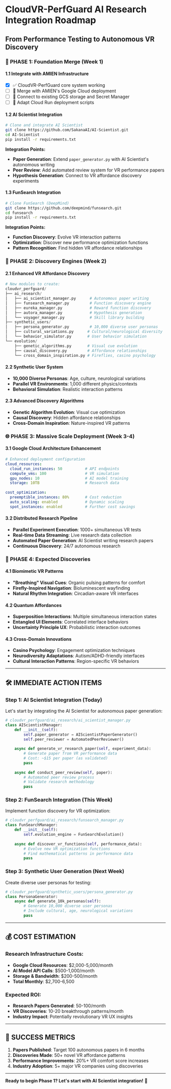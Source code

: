 # CloudVR-PerfGuard AI Research Integration Roadmap
## From Performance Testing to Autonomous VR Discovery

### 🎯 **PHASE 1: Foundation Merge (Week 1)**

#### 1.1 Integrate with AMIEN Infrastructure
- [x] ✅ CloudVR-PerfGuard core system working
- [ ] 🔄 Merge with AMIEN's Google Cloud deployment
- [ ] 🔄 Connect to existing GCS storage and Secret Manager
- [ ] 🔄 Adapt Cloud Run deployment scripts

#### 1.2 AI Scientist Integration
```bash
# Clone and integrate AI Scientist
git clone https://github.com/SakanaAI/AI-Scientist.git
cd AI-Scientist
pip install -r requirements.txt
```

**Integration Points:**
- **Paper Generation**: Extend `paper_generator.py` with AI Scientist's autonomous writing
- **Peer Review**: Add automated review system for VR performance papers
- **Hypothesis Generation**: Connect to VR affordance discovery experiments

#### 1.3 FunSearch Integration
```bash
# Clone FunSearch (DeepMind)
git clone https://github.com/deepmind/funsearch.git
cd funsearch
pip install -r requirements.txt
```

**Integration Points:**
- **Function Discovery**: Evolve VR interaction patterns
- **Optimization**: Discover new performance optimization functions
- **Pattern Recognition**: Find hidden VR affordance relationships

### 🧬 **PHASE 2: Discovery Engines (Week 2)**

#### 2.1 Enhanced VR Affordance Discovery
```python
# New modules to create:
cloudvr_perfguard/
├── ai_research/
│   ├── ai_scientist_manager.py      # Autonomous paper writing
│   ├── funsearch_manager.py         # Function discovery engine
│   ├── eureka_manager.py            # Reward function discovery
│   ├── autora_manager.py            # Hypothesis generation
│   └── voyager_manager.py           # Skill library building
├── synthetic_users/
│   ├── persona_generator.py         # 10,000 diverse user personas
│   ├── cultural_variations.py      # Cultural/neurological diversity
│   └── behavior_simulator.py       # User behavior simulation
└── evolution/
    ├── genetic_algorithms.py       # Visual cue evolution
    ├── causal_discovery.py         # Affordance relationships
    └── cross_domain_inspiration.py # Fireflies, casino psychology
```

#### 2.2 Synthetic User System
- **10,000 Diverse Personas**: Age, culture, neurological variations
- **Parallel VR Environments**: 1,000 different physics/contexts
- **Behavioral Simulation**: Realistic interaction patterns

#### 2.3 Advanced Discovery Algorithms
- **Genetic Algorithm Evolution**: Visual cue optimization
- **Causal Discovery**: Hidden affordance relationships
- **Cross-Domain Inspiration**: Nature-inspired VR patterns

### 🌐 **PHASE 3: Massive Scale Deployment (Week 3-4)**

#### 3.1 Google Cloud Architecture Enhancement
```yaml
# Enhanced deployment configuration
cloud_resources:
  cloud_run_instances: 50          # API endpoints
  compute_vms: 100                 # VR simulation
  gpu_nodes: 10                    # AI model training
  storage: 10TB                    # Research data
  
cost_optimization:
  preemptible_instances: 80%       # Cost reduction
  auto_scaling: enabled            # Dynamic scaling
  spot_instances: enabled          # Further cost savings
```

#### 3.2 Distributed Research Pipeline
- **Parallel Experiment Execution**: 1000+ simultaneous VR tests
- **Real-time Data Streaming**: Live research data collection
- **Automated Paper Generation**: AI Scientist writing research papers
- **Continuous Discovery**: 24/7 autonomous research

### 🔬 **PHASE 4: Expected Discoveries**

#### 4.1 Biomimetic VR Patterns
- **"Breathing" Visual Cues**: Organic pulsing patterns for comfort
- **Firefly-Inspired Navigation**: Bioluminescent wayfinding
- **Natural Rhythm Integration**: Circadian-aware VR interfaces

#### 4.2 Quantum Affordances
- **Superposition Interactions**: Multiple simultaneous interaction states
- **Entangled UI Elements**: Correlated interface behaviors
- **Uncertainty Principle UX**: Probabilistic interaction outcomes

#### 4.3 Cross-Domain Innovations
- **Casino Psychology**: Engagement optimization techniques
- **Neurodiversity Adaptations**: Autism/ADHD-friendly interfaces
- **Cultural Interaction Patterns**: Region-specific VR behaviors

---

## 🛠️ **IMMEDIATE ACTION ITEMS**

### Step 1: AI Scientist Integration (Today)
Let's start by integrating the AI Scientist for autonomous paper generation:

```python
# cloudvr_perfguard/ai_research/ai_scientist_manager.py
class AIScientistManager:
    def __init__(self):
        self.paper_generator = AIScientistPaperGenerator()
        self.peer_reviewer = AutomatedPeerReviewer()
    
    async def generate_vr_research_paper(self, experiment_data):
        # Generate paper from VR performance data
        # Cost: ~$15 per paper (as validated)
        pass
    
    async def conduct_peer_review(self, paper):
        # Automated peer review process
        # Validate research methodology
        pass
```

### Step 2: FunSearch Integration (This Week)
Implement function discovery for VR optimization:

```python
# cloudvr_perfguard/ai_research/funsearch_manager.py
class FunSearchManager:
    def __init__(self):
        self.evolution_engine = FunSearchEvolution()
    
    async def discover_vr_functions(self, performance_data):
        # Evolve new VR optimization functions
        # Find mathematical patterns in performance data
        pass
```

### Step 3: Synthetic User Generation (Next Week)
Create diverse user personas for testing:

```python
# cloudvr_perfguard/synthetic_users/persona_generator.py
class PersonaGenerator:
    async def generate_10k_personas(self):
        # Generate 10,000 diverse user personas
        # Include cultural, age, neurological variations
        pass
```

---

## 💰 **COST ESTIMATION**

### Research Infrastructure Costs:
- **Google Cloud Resources**: $2,000-5,000/month
- **AI Model API Calls**: $500-1,000/month  
- **Storage & Bandwidth**: $200-500/month
- **Total Monthly**: $2,700-6,500

### Expected ROI:
- **Research Papers Generated**: 50-100/month
- **VR Discoveries**: 10-20 breakthrough patterns/month
- **Industry Impact**: Potentially revolutionary VR UX insights

---

## 🎯 **SUCCESS METRICS**

1. **Papers Published**: Target 100 autonomous papers in 6 months
2. **Discoveries Made**: 50+ novel VR affordance patterns
3. **Performance Improvements**: 20%+ VR comfort score increases
4. **Industry Adoption**: 5+ major VR companies using discoveries

---

**Ready to begin Phase 1? Let's start with AI Scientist integration!** 🚀 